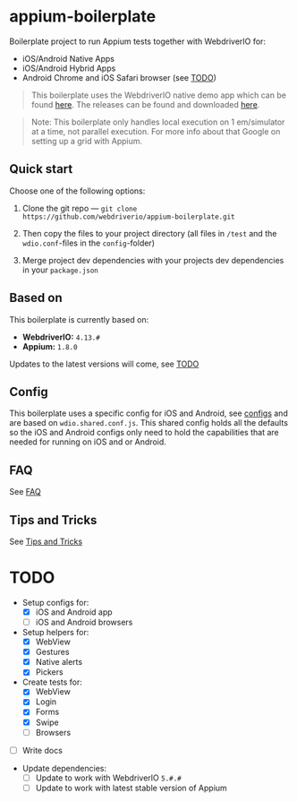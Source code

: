 # appium-boilerplate

Boilerplate project to run Appium tests together with WebdriverIO for:

- iOS/Android Native Apps
- iOS/Android Hybrid Apps
- Android Chrome and iOS Safari browser (see [TODO](./README.md##todo))

> This boilerplate uses the WebdriverIO native demo app which can be found [here](https://github.com/webdriverio/native-demo-app).
> The releases can be found and downloaded [here](https://github.com/webdriverio/native-demo-app/releases).

> Note:
> This boilerplate only handles local execution on 1 em/simulator at a time, not parallel execution. For more info about that Google on setting up a grid with Appium.

## Quick start
Choose one of the following options:

1. Clone the git repo — `git clone https://github.com/webdriverio/appium-boilerplate.git`

2. Then copy the files to your project directory (all files in `/test` and the `wdio.conf`-files in the `config`-folder)

3. Merge project dev dependencies with your projects dev dependencies in your `package.json`

## Based on
This boilerplate is currently based on:
- **WebdriverIO:** `4.13.#`
- **Appium:** `1.8.0`

Updates to the latest versions will come, see [TODO](./README.md##todo)

## Config
This boilerplate uses a specific config for iOS and Android, see [configs](./config/) and are based on `wdio.shared.conf.js`.
This shared config holds all the defaults so the iOS and Android configs only need to hold the capabilities that are needed for running on iOS and or Android.

## FAQ
See [FAQ](./docs/FAQ.md)

## Tips and Tricks
See [Tips and Tricks](./docs/TIPS_TRICKS.md)


# TODO
- Setup configs for:
  - [x] iOS and Android app
  - [ ] iOS and Android browsers
- Setup helpers for:
  - [x] WebView
  - [x] Gestures
  - [x] Native alerts
  - [x] Pickers
- Create tests for:
  - [x] WebView
  - [x] Login
  - [x] Forms
  - [x] Swipe
  - [ ] Browsers
- [ ] Write docs
- Update dependencies:
  - [ ] Update to work with WebdriverIO `5.#.#`
  - [ ] Update to work with latest stable version of Appium
